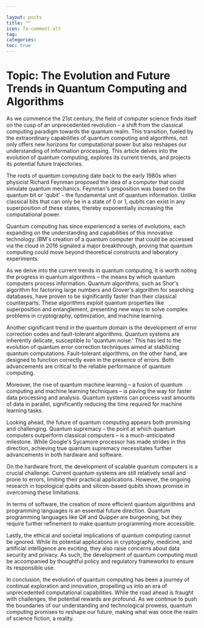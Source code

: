 ```yaml
---

layout: posts
title: ""
icon: fa-comment-alt
tag: 
categories: 
toc: true
---
```



# Topic: The Evolution and Future Trends in Quantum Computing and Algorithms

As we commence the 21st century, the field of computer science finds itself on the cusp of an unprecedented revolution – a shift from the classical computing paradigm towards the quantum realm. This transition, fueled by the extraordinary capabilities of quantum computing and algorithms, not only offers new horizons for computational power but also reshapes our understanding of information processing. This article delves into the evolution of quantum computing, explores its current trends, and projects its potential future trajectories.

The roots of quantum computing date back to the early 1980s when physicist Richard Feynman proposed the idea of a computer that could simulate quantum mechanics. Feynman's proposition was based on the quantum bit or 'qubit' - the fundamental unit of quantum information. Unlike classical bits that can only be in a state of 0 or 1, qubits can exist in any superposition of these states, thereby exponentially increasing the computational power.

Quantum computing has since experienced a series of evolutions, each expanding on the understanding and capabilities of this innovative technology. IBM's creation of a quantum computer that could be accessed via the cloud in 2016 signaled a major breakthrough, proving that quantum computing could move beyond theoretical constructs and laboratory experiments.

As we delve into the current trends in quantum computing, it is worth noting the progress in quantum algorithms – the means by which quantum computers process information. Quantum algorithms, such as Shor's algorithm for factoring large numbers and Grover's algorithm for searching databases, have proven to be significantly faster than their classical counterparts. These algorithms exploit quantum properties like superposition and entanglement, presenting new ways to solve complex problems in cryptography, optimization, and machine learning.

Another significant trend in the quantum domain is the development of error correction codes and fault-tolerant algorithms. Quantum systems are inherently delicate, susceptible to 'quantum noise.' This has led to the evolution of quantum error correction techniques aimed at stabilizing quantum computations. Fault-tolerant algorithms, on the other hand, are designed to function correctly even in the presence of errors. Both advancements are critical to the reliable performance of quantum computing.

Moreover, the rise of quantum machine learning – a fusion of quantum computing and machine learning techniques – is paving the way for faster data processing and analysis. Quantum systems can process vast amounts of data in parallel, significantly reducing the time required for machine learning tasks.

Looking ahead, the future of quantum computing appears both promising and challenging. Quantum supremacy – the point at which quantum computers outperform classical computers – is a much-anticipated milestone. While Google's Sycamore processor has made strides in this direction, achieving true quantum supremacy necessitates further advancements in both hardware and software.

On the hardware front, the development of scalable quantum computers is a crucial challenge. Current quantum systems are still relatively small and prone to errors, limiting their practical applications. However, the ongoing research in topological qubits and silicon-based qubits shows promise in overcoming these limitations.

In terms of software, the creation of more efficient quantum algorithms and programming languages is an essential future direction. Quantum programming languages like Q# and Quipper are burgeoning, but they require further refinement to make quantum programming more accessible.

Lastly, the ethical and societal implications of quantum computing cannot be ignored. While its potential applications in cryptography, medicine, and artificial intelligence are exciting, they also raise concerns about data security and privacy. As such, the development of quantum computing must be accompanied by thoughtful policy and regulatory frameworks to ensure its responsible use.

In conclusion, the evolution of quantum computing has been a journey of continual exploration and innovation, propelling us into an era of unprecedented computational capabilities. While the road ahead is fraught with challenges, the potential rewards are profound. As we continue to push the boundaries of our understanding and technological prowess, quantum computing promises to reshape our future, making what was once the realm of science fiction, a reality.